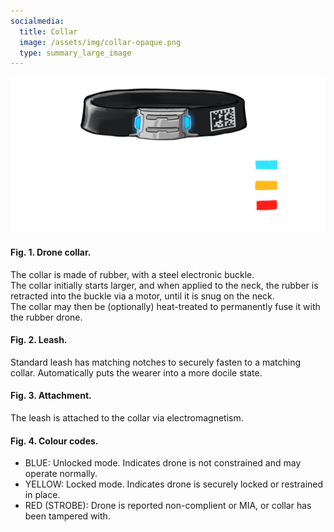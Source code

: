 ```yaml
---
socialmedia:
  title: Collar
  image: /assets/img/collar-opaque.png
  type: summary_large_image
---
```

![Collar](/assets/img/collar.png)
#### Fig. 1. Drone collar.
The collar is made of rubber, with a steel electronic buckle.  
The collar initially starts larger, and when applied to the neck, the rubber is retracted into the buckle via a motor, until it is snug on the neck.  
The collar may then be (optionally) heat-treated to permanently fuse it with the rubber drone.
#### Fig. 2. Leash.
Standard leash has matching notches to securely fasten to a matching collar. Automatically puts the wearer into a more docile state.
#### Fig. 3. Attachment.
The leash is attached to the collar via electromagnetism.
#### Fig. 4. Colour codes.
- BLUE: Unlocked mode. Indicates drone is not constrained and may operate normally.
- YELLOW: Locked mode. Indicates drone is securely locked or restrained in place.
- RED (STROBE): Drone is reported non-complient or MIA, or collar has been tampered with.
